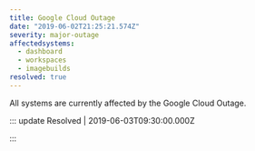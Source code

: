```yaml
---
title: Google Cloud Outage
date: "2019-06-02T21:25:21.574Z"
severity: major-outage
affectedsystems:
  - dashboard
  - workspaces
  - imagebuilds
resolved: true
---
```


All systems are currently affected by the Google Cloud Outage.

<!--- language code: en -->

::: update Resolved | 2019-06-03T09:30:00.000Z

:::

